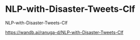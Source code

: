 # NLP-with-Disaster-Tweets-Clf
NLP-with-Disaster-Tweets-Clf

https://wandb.ai/ranuga-d/NLP-with-Disaster-Tweets-Clf
